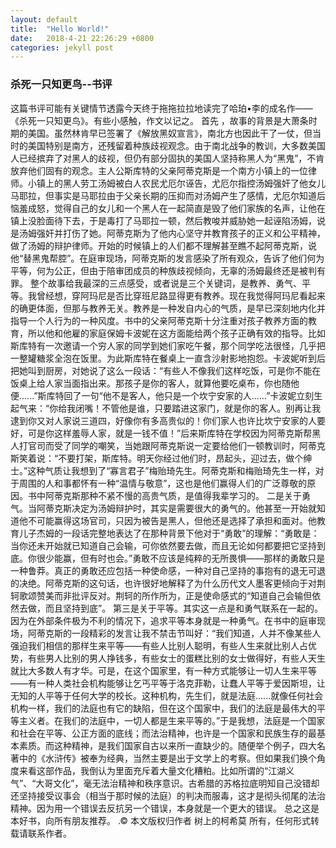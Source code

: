 ```yaml
---
layout: default
title:  "Hello World!"
date:   2018-4-21 22:26:29 +0800
categories: jekyll post
---
```

### 杀死一只知更鸟--书评
这篇书评可能有关键情节透露今天终于拖拖拉拉地读完了哈珀•李的成名作——《杀死一只知更鸟》。有些小感触，作文以记之。 首先 ，故事的背景是大萧条时期的美国。虽然林肯早已签署了《解放黑奴宣言》，南北方也因此干了一仗，但当时的美国特别是南方，还残留着种族歧视观念。由于南北战争的教训，大多数美国人已经摈弃了对黑人的歧视，但仍有部分固执的美国人坚持称黑人为“黑鬼”，不肯放弃他们固有的观念。主人公斯库特的父亲阿蒂克斯是一个南方小镇上的一位律师。小镇上的黑人劳工汤姆被白人农民尤厄尔诬告，尤厄尔指控汤姆强奸了他女儿马耶拉，但事实是马耶拉由于父亲长期的压抑而对汤姆产生了感情，尤厄尔知道后恼羞成怒，觉得自己的女儿和一个黑人在一起简直是毁了他们家族的名声，让他在镇上没脸面待下去，于是毒打了马耶拉一顿，然后教唆并威胁她一起诬陷汤姆，说是汤姆强奸并打伤了她。阿蒂克斯为了他内心坚守并教育孩子的正义和公平精神，做了汤姆的辩护律师。开始的时候镇上的人们都不理解甚至瞧不起阿蒂克斯，说他“替黑鬼帮腔”。在庭审现场，阿蒂克斯的发言感染了所有观众，告诉了他们何为平等，何为公正，但由于陪审团成员的种族歧视倾向，无辜的汤姆最终还是被判有罪。 整个故事给我最深的三点感受，或者说是三个关键词，是教养、勇气、平等。我曾经想，穿阿玛尼是否比穿班尼路显得更有教养。现在我觉得阿玛尼看起来的确更体面，但那与教养无关。教养是一种发自内心的气质，是早已深刻地内化并指导一个人行为的一种风度。书中的父亲阿蒂克斯十分注重对孩子教养方面的教育，所以他和他雇的家庭保姆卡波妮在这方面能给两个孩子正确有效的指导。比如斯库特有一次邀请一个穷人家的同学到她们家吃午餐，那个同学吃法很怪，几乎把一整罐糖浆全泡在饭里。为此斯库特在餐桌上一直含沙射影地抱怨。卡波妮听到后把她叫到厨房，对她说了这么一段话：“有些人不像我们这样吃饭，可是你不能在饭桌上给人家当面指出来。那孩子是你的客人，就算他要吃桌布，你也随他便......”斯库特回了一句“他不是客人，他只是一个坎宁安家的人......”卡波妮立刻生起气来：“你给我闭嘴！不管他是谁，只要踏进这家门，就是你的客人。别再让我逮到你又对人家说三道四，好像你有多高贵似的！你们家人也许比坎宁安家的人要好，可是你这样羞辱人家，就是一钱不值！”后来斯库特在学校因为阿蒂克斯帮黑人打官司而受了同学的嘲笑，当她跟阿蒂克斯说一定要给他们一顿教训时，阿蒂克斯笑着说：“不要打架，斯库特。明天你经过他们时，昂起头，迎过去，做个绅士。”这种气质让我想到了“寡言君子”梅贻琦先生。阿蒂克斯和梅贻琦先生一样，对于周围的人和事都怀有一种“温情与敬意”，这也是他们赢得人们的广泛尊敬的原因。书中阿蒂克斯那种不紧不慢的高贵气质，是值得我辈学习的。 二是关于勇气。当阿蒂克斯决定为汤姆辩护时，其实是需要很大的勇气的。他甚至一开始就知道他不可能赢得这场官司，只因为被告是黑人，但他还是选择了承担和面对。他教育儿子杰姆的一段话完整地表达了在那种背景下他对于“勇敢”的理解：“勇敢是：当你还未开始就已知道自己会输，可你依然要去做，而且无论如何都要把它坚持到底。你很少能赢，但有时也会。”勇敢不应该是纯粹的无所畏惧——那样的勇敢只是一种鲁莽。真正的勇敢还应包括一种使命感，一种对自己坚持的事抱有的退无可退的决绝。阿蒂克斯的这句话，也许很好地解释了为什么历代文人墨客更倾向于对荆轲歌颂赞美而非批评反对。荆轲的所作所为，正是使命感式的“知道自己会输但依然去做，而且坚持到底”。 第三是关于平等。其实这一点是和勇气联系在一起的。因为在外部条件极为不利的情况下，追求平等本身就是一种勇气。在书中的庭审现场，阿蒂克斯的一段精彩的发言让我不禁击节叫好：“我们知道，人并不像某些人强迫我们相信的那样生来平等——有些人比别人聪明，有些人生来就比别人占优势，有些男人比别的男人挣钱多，有些女士的蛋糕比别的女士做得好，有些人天生就比大多数人有才华。可是，在这个国家里，有一种方式能够让一切人生来平等——有一种人类社会机构能够让乞丐平等于洛克菲勒，让蠢人平等于爱因斯坦，让无知的人平等于任何大学的校长。这种机构，先生们，就是法庭......就像任何社会机构一样，我们的法庭也有它的缺陷，但在这个国家中，我们的法庭是最伟大的平等主义者。在我们的法庭中，一切人都是生来平等的。”于是我想，法庭是一个国家和社会在平等、公正方面的底线；而法治精神，也许是一个国家和民族生存的最基本素质。而这种精神，是我们国家自古以来所一直缺少的。随便举个例子，四大名著中的《水浒传》被奉为经典，当然主要是出于文学上的考察。但如果我们换个角度来看这部作品，我倒认为里面充斥着大量文化糟粕。比如所谓的“江湖义气”、“大哥文化”，毫无法治精神和秩序意识。古希腊的苏格拉底明知自己没错却还坚持接受议事会（相当于那时候的法庭）的判决而服毒，这才是彻头彻尾的法治精神。因为用一个错误去反抗另一个错误，本身就是一个更大的错误。 总之这是本好书，向所有朋友推荐。
.© 本文版权归作者  树上的柯希莫  所有，任何形式转载请联系作者。
